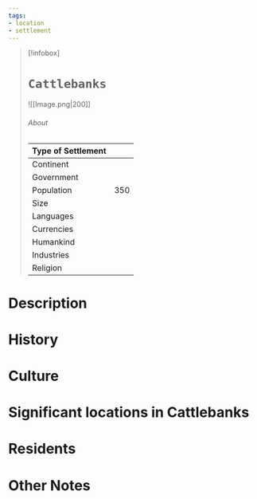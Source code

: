 ```yaml
---
tags:
- location
- settlement
---
```

> [!infobox]
> # `Cattlebanks`
> ![[Image.png|200]]
> ###### About
> | Type of Settlement |  |
> | ---- | ---- |
> | Continent |  |
> | Government |  |
> | Population | 350 |
> | Size |  |
> | Languages |  |
> | Currencies |  |
> | Humankind |  |
> | Industries |   |
> | Religion |   |

# Description



# History



# Culture



# Significant locations in Cattlebanks



# Residents



# Other Notes


